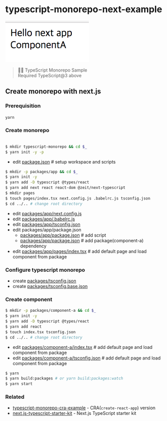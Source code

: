 # typescript-monorepo-next-example

![<ComponentA>](assets/monorepo-next.png)

> 🙉🙉 TypeScript Monorepo Sample  
Required TypeScript@3 above

## Create monorepo with next.js

### Prerequisition
`yarn`

### Create monorepo

```bash

$ mkdir typescript-monorepo && cd $_
$ yarn init -y -p
```

- edit [package.json](package.json#L7-L14) # setup workspace and scripts

```bash
$ mkdir -p packages/app && cd $_
$ yarn init -y
$ yarn add -D typescript @types/react
$ yarn add next react react-dom @zeit/next-typescript
$ mkdir pages
$ touch pages/index.tsx next.config.js .babelrc.js tsconfig.json
$ cd ../.. # change root directory
```

- edit [packages/app/next.config.js](packages/app/next.config.js)
- edit [packages/app/.babelrc.js](packages/app/.babelrc.js)
- edit [packages/app/tsconfig.json](packages/app/tsconfig.json)
- edit packages/app/package.json
  - [packages/app/package.json](packages/app/package.json#L6-L8) # add script
  - [packages/app/package.json](packages/app/package.json#L16) # add package(component-a) dependency
- edit [packages/app/pages/index.tsx](packages/app/pages/index.tsx) # add default page and load component from package

### Configure typescript monorepo
- create [packages/tsconfig.json](packages/tsconfig.json)
- create [packages/tsconfig.base.json](packages/tsconfig.base.json)

### Create component

```bash
$ mkdir -p packages/component-a && cd $_
$ yarn init -y
$ yarn add -D typescript @types/react
$ yarn add react
$ touch index.tsx tsconfig.json
$ cd ../.. # change root directory
```

- edit [packages/component-a/index.tsx](packages/component-a/index.tsx) # add default page and load component from package
- edit [packages/component-a/tsconfig.json](packages/component-a/tsconfig.json) # add default page and load component from package

```bash
$ yarn
$ yarn build:packages # or yarn build:packages:watch
$ yarn start
```

### Related

- [typescript-monorepo-cra-example](https://github.com/deptno/typescript-monorepo-cra-example) - CRA(`create-react-app`) version
- [next.js-typescript-starter-kit](https://github.com/deptno/next.js-typescript-starter-kit) - Next.js TypeScript starter kit
